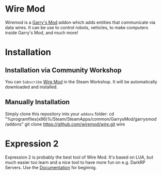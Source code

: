 # Wire Mod
Wiremod is a [Garry's Mod](https://gmod.facepunch.com) addon which adds entities that communicate via data wires. It can be use to control robots, vehicles, to make computers inside Garry's Mod, and much more! 
 # Installation
## Installation via Community Workshop
You can `Subscribe` [Wire Mod](https://steamcommunity.com/sharedfiles/filedetails/?id=160250458) in the Steam Workshop. It will be automatically downloaded and installed.
## Manually Installation
Simply clone this repository into your `addons` folder:
     cd "%programfiles(x86)%/Steam/SteamApps/common/GarrysMod/garrysmod/addons"
    git clone https://github.com/wiremod/wire.git wire
    
# Expression 2
Expression 2 is probably the best tool of Wire Mod. It's based on LUA, but much easier too learn and a nice tool to have more fun on e.g. DarkRP Servers. Use the [Documentation](https://github.com/wiremod/wire/wiki/Expression-2) for beginnig.
